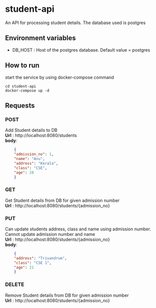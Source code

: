 # student-api

An API for processing student details. The database used is postgres
## Environment variables
- DB_HOST : Host of the postgres database. Default value = postgres
## How to run 

start the service by using docker-compose command
```
cd student-api
docker-compose up -d
```

## Requests
### POST
Add Student details to DB <br>
**Url** : http://localhost:8080/students
<br> **body**: 
```json
    {
	"admission_no": 1,
	"name": "Anu",
	"address": "Kerala",
	"class": "CSE",
	"age": 28
    }
```
### GET
Get Student details from DB for given admission number <br>
**Url** : http://localhost:8080/students/{admission_no}
### PUT
Can update students address, class and name using admission number. Cannot update admission number and name <br>
**Url** : http://localhost:8080/students/{admission_no}
<br> **body**: 
```json
    {
	"address": "Trivandrum",
	"class": "CSE 1",
	"age": 21
    }
```
### DELETE
Remove Student details from DB for given admission number<br>
**Url** : http://localhost:8080/students/{admission_no}
